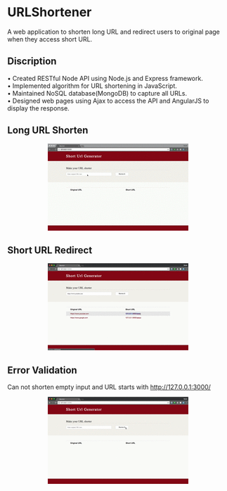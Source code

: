 # URLShortener
A web application to shorten long URL and redirect users to original page when they access short URL.<br>

## Discription
•	Created RESTful Node API using Node.js and Express framework.<br>
•	Implemented algorithm for URL shortening in JavaScript.<br>
•	Maintained NoSQL database(MongoDB) to capture all URLs.<br>
•	Designed web pages using Ajax to access the API and AngularJS to display the response.<br>

## Long URL Shorten

<div align=center><img src="https://github.com/MockinAeon/URLShortener/blob/master/gif/20170810-122043.gif"/></div>

## Short URL Redirect

<div align=center><img src="https://github.com/MockinAeon/URLShortener/blob/master/gif/20170810-122123.gif"/></div>

## Error Validation
Can not shorten empty input and URL starts with http://127.0.0.1:3000/
<div align=center><img src="https://github.com/MockinAeon/URLShortener/blob/master/gif/20170810-122947.gif"/></div>
